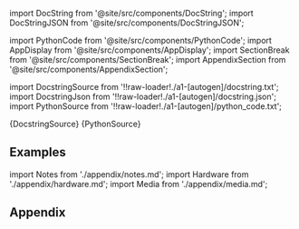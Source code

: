 
[//]: # (Custom component imports)

import DocString from '@site/src/components/DocString';
import DocStringJSON from '@site/src/components/DocStringJSON';

import PythonCode from '@site/src/components/PythonCode';
import AppDisplay from '@site/src/components/AppDisplay';
import SectionBreak from '@site/src/components/SectionBreak';
import AppendixSection from '@site/src/components/AppendixSection';

[//]: # (Docstring)

import DocstringSource from '!!raw-loader!./a1-[autogen]/docstring.txt';
import DocstringJson from '!!raw-loader!./a1-[autogen]/docstring.json';
import PythonSource from '!!raw-loader!./a1-[autogen]/python_code.txt';

<DocString>{DocstringSource}</DocString>
<DocStringJSON data={DocstringJson} />
<PythonCode GLink='AI_ML/CLASSIFICATION/ACCURACY/ACCURACY.py'>{PythonSource}</PythonCode>

<SectionBreak />

    

[//]: # (Examples)

## Examples

<AppDisplay 
  GLink='AI_ML/CLASSIFICATION/ACCURACY'
  nodeLabel='ACCURACY'>
</AppDisplay>

<SectionBreak />

    

[//]: # (Appendix)

import Notes from './appendix/notes.md';
import Hardware from './appendix/hardware.md';
import Media from './appendix/media.md';

## Appendix

<AppendixSection index={0} folderPath='nodes/AI_ML/CLASSIFICATION/ACCURACY/appendix/'><Notes /></AppendixSection>
<AppendixSection index={1} folderPath='nodes/AI_ML/CLASSIFICATION/ACCURACY/appendix/'><Hardware /></AppendixSection>
<AppendixSection index={2} folderPath='nodes/AI_ML/CLASSIFICATION/ACCURACY/appendix/'><Media /></AppendixSection>


